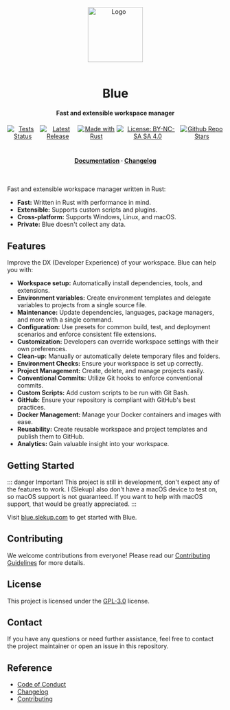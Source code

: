 <div align="center">
  <img alt="Logo" height="128" width="128" src="/logo.png"/>
</div>

<br/>

<h1 align="center">Blue</h1>

<h4 align="center" style="margin-top:20px;">
  Fast and extensible workspace manager
</h4>

<div align="center" style="display:flex;margin-top:20px;justify-content:center;">
  <a href="https://github.com/slekup/blue/actions"><img src="https://github.com/slekup/blue/actions/workflows/tests.yaml/badge.svg?branch=main" alt="Tests Status" /></a>
  <span style="width:5px;"></span>
  <a href="https://github.com/slekup/blue/releases"><img src="https://img.shields.io/github/v/tag/slekup/blue?label=Release" alt="Latest Release" /></a>
  <span style="width:5px;"></span>
  <a href="https://www.rust-lang.org/"><img src="https://img.shields.io/badge/Made%20with-Rust-1f425f.svg" alt="Made with Rust"></a>
  <span style="width:5px;"></span>
  <a href="hhttps://github.com/slekup/blue/blob/main/LICENSE"><img src="https://img.shields.io/badge/License-GPL--3.0-9954ED.svg" alt="License: BY-NC-SA SA 4.0" /></a>
  <span style="width:5px;"></span>
  <a href="https://github.com/slekup/blue/"><img src="https://img.shields.io/github/stars/slekup/blue?color=D500D5" alt="Github Repo Stars" /></a>
</div>
<div align="center" style="display:flex;margin-top:20px;justify-content:center;">
  <h4>
    <a href="https://blue.slekup.com">Documentation</a> · <a href="https://github.com/slekup/blue/blob/main/CHANGELOG.md">Changelog</a>
  </h4>
</div>

<br/>

Fast and extensible workspace manager written in Rust:

- **Fast:** Written in Rust with performance in mind.
- **Extensible:** Supports custom scripts and plugins.
- **Cross-platform:** Supports Windows, Linux, and macOS.
- **Private:** Blue doesn't collect any data.

## Features

Improve the DX (Developer Experience) of your workspace. Blue can help you with:

- **Workspace setup:** Automatically install dependencies, tools, and extensions.
- **Environment variables:** Create environment templates and delegate variables to projects from a single source file.
- **Maintenance:** Update dependencies, languages, package managers, and more with a single command.
- **Configuration:** Use presets for common build, test, and deployment scenarios and enforce consistent file extensions.
- **Customization:** Developers can override workspace settings with their own preferences.
- **Clean-up:** Manually or automatically delete temporary files and folders.
- **Environment Checks:** Ensure your workspace is set up correctly.
- **Project Management:** Create, delete, and manage projects easily.
- **Conventional Commits:** Utilize Git hooks to enforce conventional commits.
- **Custom Scripts:** Add custom scripts to be run with Git Bash.
- **GitHub:** Ensure your repository is compliant with GitHub's best practices.
- **Docker Management:** Manage your Docker containers and images with ease.
- **Reusability:** Create reusable workspace and project templates and publish them to GitHub.
- **Analytics:** Gain valuable insight into your workspace.

## Getting Started

::: danger Important
This project is still in development, don't expect any of the features to work. I (Slekup) also don't have a macOS device to test on, so macOS support is not guaranteed. If you want to help with macOS support, that would be greatly appreciated.
:::

Visit [blue.slekup.com](https://blue.slekup.com) to get started with Blue.

## Contributing

We welcome contributions from everyone! Please read our [Contributing Guidelines](./CONTRIBUTING.md) for more details.

## License

This project is licensed under the [GPL-3.0](./LICENSE) license.

## Contact

If you have any questions or need further assistance, feel free to contact the project maintainer or open an issue in this repository.

## Reference

- [Code of Conduct](./CODE_OF_CONDUCT.md)
- [Changelog](./CHANGELOG.md)
- [Contributing](./CONTRIBUTING.md)
